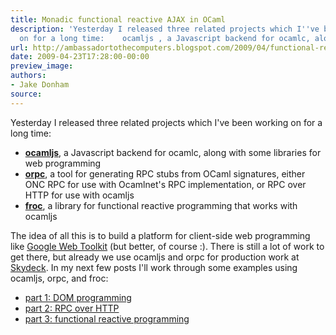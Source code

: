 ```yaml
---
title: Monadic functional reactive AJAX in OCaml
description: 'Yesterday I released three related projects which I''ve been working
  on for a long time:    ocamljs , a Javascript backend for ocamlc, along ...'
url: http://ambassadortothecomputers.blogspot.com/2009/04/functional-reactive-ajax-in-ocaml.html
date: 2009-04-23T17:28:00-00:00
preview_image:
authors:
- Jake Donham
source:
---
```


Yesterday I released three related projects which I've been working on for a long time:
<ul>
  <li><a href="http://code.google.com/p/ocamljs"><b>ocamljs</b></a>, a Javascript backend for ocamlc, along with some libraries for web programming</li>
  <li><a href="http://code.google.com/p/orpc2"><b>orpc</b></a>, a tool for generating RPC stubs from OCaml signatures, either ONC RPC for use with Ocamlnet's RPC implementation, or RPC over HTTP for use with ocamljs</li>
  <li><a href="http://code.google.com/p/froc"><b>froc</b></a>, a library for functional reactive programming that works with ocamljs</li>
</ul>
The idea of all this is to build a platform for client-side web programming like <a href="http://code.google.com/webtoolkit/">Google Web Toolkit</a> (but better, of course :). There is still a lot of work to get there, but already we use ocamljs and orpc for production work at <a href="http://skydeck.com/">Skydeck</a>. In my next few posts I'll work through some examples using ocamljs, orpc, and froc:
<ul>
  <li><a href="http://ambassadortothecomputers.blogspot.com/2009/04/sudoku-in-ocamljs-part-1-dom.html">part 1: DOM programming</a></li>
  <li><a href="http://ambassadortothecomputers.blogspot.com/2009/05/sudoku-in-ocamljs-part-2-rpc-over-http.html">part 2: RPC over HTTP</a></li>
  <li><a href="http://ambassadortothecomputers.blogspot.com/2009/05/sudoku-in-ocamljs-part-3-functional.html">part 3: functional reactive programming</a></li>
</ul>
